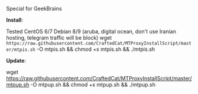 Special for GeekBrains

**Install**:

Tested CentOS 6/7 Debian 8/9 (aruba, digital ocean, don't use Iranian hosting, telegram traffic will be block) 
wget `https://raw.githubusercontent.com/CraftedCat/MTProxyInstallScript/master/mtpis.sh` -O mtpis.sh && chmod +x mtpis.sh && ./mtpis.sh

**Update**:

wget https://raw.githubusercontent.com/CraftedCat/MTProxyInstallScript/master/mtpup.sh -O mtpup.sh && chmod +x mtpup.sh && ./mtpup.sh
